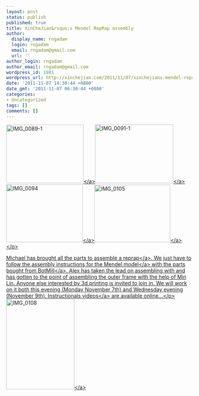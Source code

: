 ```yaml
---
layout: post
status: publish
published: true
title: XinCheJian&rsquo;s Mendel RepRap assembly
author:
  display_name: rngadam
  login: rngadam
  email: rngadam@gmail.com
  url: ''
author_login: rngadam
author_email: rngadam@gmail.com
wordpress_id: 1801
wordpress_url: http://xinchejian.com/2011/11/07/xinchejians-mendel-reprap-assembly/
date: '2011-11-07 14:30:44 +0800'
date_gmt: '2011-11-07 06:30:44 +0800'
categories:
- Uncategorized
tags: []
comments: []
---
```

<p><a href="http:&#47;&#47;xinchejian.com&#47;wp-content&#47;uploads&#47;2011&#47;11&#47;IMG_0089-1.jpg"><img style="background-image: none; border-bottom: 0px; border-left: 0px; padding-left: 0px; padding-right: 0px; display: inline; border-top: 0px; border-right: 0px; padding-top: 0px" title="IMG_0089-1" border="0" alt="IMG_0089-1" src="http:&#47;&#47;xinchejian.com&#47;wp-content&#47;uploads&#47;2011&#47;11&#47;IMG_0089-1_thumb.jpg" width="209" height="158" &#47;><&#47;a><a href="http:&#47;&#47;xinchejian.com&#47;wp-content&#47;uploads&#47;2011&#47;11&#47;IMG_0091-1.jpg"><img style="background-image: none; border-bottom: 0px; border-left: 0px; padding-left: 0px; padding-right: 0px; display: inline; border-top: 0px; border-right: 0px; padding-top: 0px" title="IMG_0091-1" border="0" alt="IMG_0091-1" src="http:&#47;&#47;xinchejian.com&#47;wp-content&#47;uploads&#47;2011&#47;11&#47;IMG_0091-1_thumb.jpg" width="211" height="159" &#47;><&#47;a><a href="http:&#47;&#47;xinchejian.com&#47;wp-content&#47;uploads&#47;2011&#47;11&#47;IMG_0094.jpg"><img style="background-image: none; border-bottom: 0px; border-left: 0px; padding-left: 0px; padding-right: 0px; display: inline; border-top: 0px; border-right: 0px; padding-top: 0px" title="IMG_0094" border="0" alt="IMG_0094" src="http:&#47;&#47;xinchejian.com&#47;wp-content&#47;uploads&#47;2011&#47;11&#47;IMG_0094_thumb.jpg" width="207" height="156" &#47;><&#47;a><a href="http:&#47;&#47;xinchejian.com&#47;wp-content&#47;uploads&#47;2011&#47;11&#47;IMG_0105.jpg"><img style="background-image: none; border-bottom: 0px; border-left: 0px; padding-left: 0px; padding-right: 0px; display: inline; border-top: 0px; border-right: 0px; padding-top: 0px" title="IMG_0105" border="0" alt="IMG_0105" src="http:&#47;&#47;xinchejian.com&#47;wp-content&#47;uploads&#47;2011&#47;11&#47;IMG_0105_thumb.jpg" width="205" height="155" &#47;><&#47;a><&#47;p>
<p>Michael has brought all the parts to assemble a <a href="http:&#47;&#47;www.reprap.org">reprap<&#47;a>. We just have to follow the assembly instructions for the <a href="http:&#47;&#47;www.reprap.org&#47;wiki&#47;How_to_Build_a_Mendel">Mendel model<&#47;a> with the parts bought from <a href="http:&#47;&#47;botmill.com&#47;">BotMill<&#47;a>. Alex has taken the lead on assembling with and has gotten to the point of assembling the outer frame with the help of Min Lin. Anyone else interested by 3d printing is invited to join in. We will work on it both this evening (Monday November 7th) and Wednesday evening (November 9th). <a href="http:&#47;&#47;reprap.org&#47;wiki&#47;Videos#RepRap_Instructional_Videos">Instructionals videos<&#47;a> are available online&hellip;<&#47;p> <a href="http:&#47;&#47;xinchejian.com&#47;wp-content&#47;uploads&#47;2011&#47;11&#47;IMG_0108.jpg"><img style="background-image: none; border-bottom: 0px; border-left: 0px; padding-left: 0px; padding-right: 0px; display: inline; border-top: 0px; border-right: 0px; padding-top: 0px" title="IMG_0108" border="0" alt="IMG_0108" src="http:&#47;&#47;xinchejian.com&#47;wp-content&#47;uploads&#47;2011&#47;11&#47;IMG_0108_thumb.jpg" width="184" height="244" &#47;><&#47;a></p>
